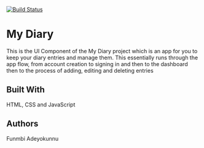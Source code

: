 [![Build Status](https://travis-ci.com/Phunmbi/My-Diary.svg?branch=server)](https://travis-ci.com/Phunmbi/My-Diary)

# My Diary
This is the UI Component of the My Diary project which is an app for you to keep your diary entries and manage them.
This essentially runs through the app flow, from account creation to signing in and then to the dashboard then to the process of adding, editing and deleting entries

## Built With
HTML, CSS and JavaScript

## Authors
Funmbi Adeyokunnu

